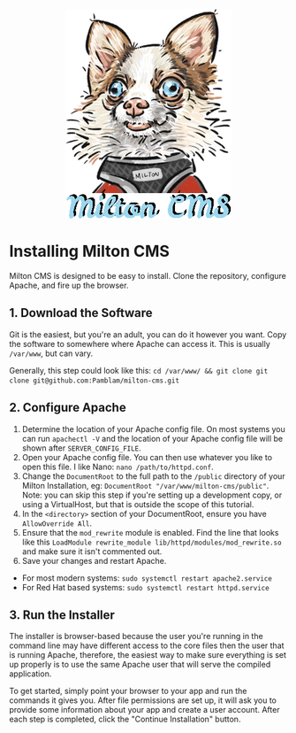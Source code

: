 <p align="center">
	<img src="images/milton.png" />
</p>

# Installing Milton CMS

Milton CMS is designed to be easy to install. Clone the repository, configure Apache, and fire up the browser.

## 1. Download the Software

Git is the easiest, but you're an adult, you can do it however you want. Copy the software to somewhere where Apache can access it. This is usually `/var/www`, but can vary.

Generally, this step could look like this: `cd /var/www/ && git clone git clone git@github.com:Pamblam/milton-cms.git`

## 2. Configure Apache

 1. Determine the location of your Apache config file. On most systems you can run `apachectl -V` and the location of your Apache config file will be shown after `SERVER_CONFIG_FILE`.
 2. Open your Apache config file. You can then use whatever you like to open this file. I like Nano: `nano /path/to/httpd.conf`.
 3. Change the `DocumentRoot` to the full path to the `/public` directory of your Milton Installation, eg: `DocumentRoot "/var/www/milton-cms/public"`. Note: you can skip this step if you're setting up a development copy, or using a VirtualHost, but that is outside the scope of this tutorial.
 4. In the `<directory>` section of your DocumentRoot, ensure you have `AllowOverride All`.
 5. Ensure that the `mod_rewrite` module is enabled. Find the line that looks like this `LoadModule rewrite_module lib/httpd/modules/mod_rewrite.so` and make sure it isn't commented out.
 6. Save your changes and restart Apache. 
   - For most modern systems: `sudo systemctl restart apache2.service`
   - For Red Hat based systems: `sudo systemctl restart httpd.service`

## 3. Run the Installer

The installer is browser-based because the user you're running in the command line may have different access to the core files then the user that is running Apache, therefore, the easiest way to make sure everything is set up properly is to use the same Apache user that will serve the compiled application.

To get started, simply point your browser to your app and run the commands it gives you. After file permissions are set up, it will ask you to provide some information about your app and create a user account. After each step is completed, click the "Continue Installation" button.
